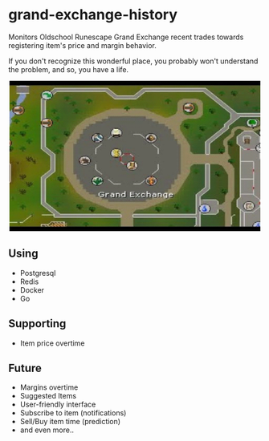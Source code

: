 # grand-exchange-history

Monitors Oldschool Runescape Grand Exchange recent trades towards registering item's price and margin behavior.

If you don't recognize this wonderful place, you probably won't understand the problem, and so, you have a life.

<p align="center">
<img width="500" height="300" src="https://github.com/suduaya/grand-exchange-history/blob/master/images/ge.png?raw=true"/>
</p>

## Using
- Postgresql
- Redis
- Docker
- Go

## Supporting
- Item price overtime

## Future 
- Margins overtime
- Suggested Items
- User-friendly interface
- Subscribe to item (notifications)
- Sell/Buy item time (prediction)
- and even more..

